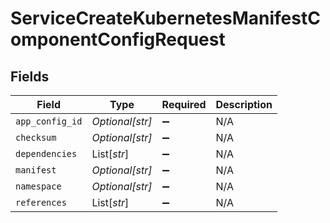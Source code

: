 # ServiceCreateKubernetesManifestComponentConfigRequest


## Fields

| Field              | Type               | Required           | Description        |
| ------------------ | ------------------ | ------------------ | ------------------ |
| `app_config_id`    | *Optional[str]*    | :heavy_minus_sign: | N/A                |
| `checksum`         | *Optional[str]*    | :heavy_minus_sign: | N/A                |
| `dependencies`     | List[*str*]        | :heavy_minus_sign: | N/A                |
| `manifest`         | *Optional[str]*    | :heavy_minus_sign: | N/A                |
| `namespace`        | *Optional[str]*    | :heavy_minus_sign: | N/A                |
| `references`       | List[*str*]        | :heavy_minus_sign: | N/A                |